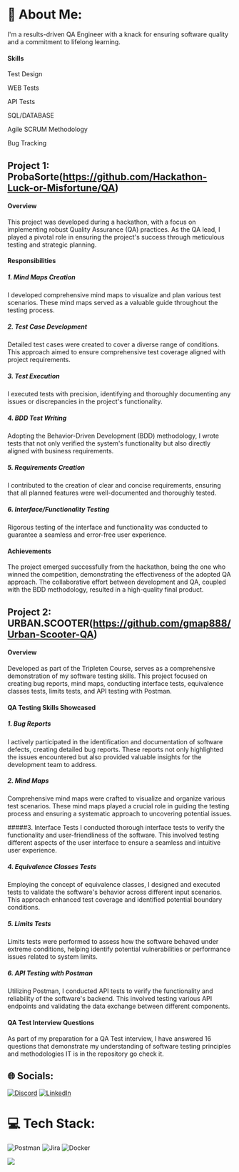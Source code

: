 # 💫 About Me:
I'm a results-driven QA Engineer with a knack for ensuring software quality and a commitment to lifelong learning.
#### Skills

Test Design

WEB Tests

API Tests

SQL/DATABASE

Agile SCRUM Methodology

Bug Tracking



## Project 1: ProbaSorte(https://github.com/Hackathon-Luck-or-Misfortune/QA)

#### Overview

This project was developed during a hackathon, with a focus on implementing robust Quality Assurance (QA) practices. As the QA lead, I played a pivotal role in ensuring the project's success through meticulous testing and strategic planning.

#### Responsibilities

##### 1. Mind Maps Creation
I developed comprehensive mind maps to visualize and plan various test scenarios. These mind maps served as a valuable guide throughout the testing process.

##### 2. Test Case Development
Detailed test cases were created to cover a diverse range of conditions. This approach aimed to ensure comprehensive test coverage aligned with project requirements.

##### 3. Test Execution
I executed tests with precision, identifying and thoroughly documenting any issues or discrepancies in the project's functionality.

##### 4. BDD Test Writing
Adopting the Behavior-Driven Development (BDD) methodology, I wrote tests that not only verified the system's functionality but also directly aligned with business requirements.

##### 5. Requirements Creation
I contributed to the creation of clear and concise requirements, ensuring that all planned features were well-documented and thoroughly tested.

##### 6. Interface/Functionality Testing
Rigorous testing of the interface and functionality was conducted to guarantee a seamless and error-free user experience.

#### Achievements

The project emerged successfully from the hackathon, being the one who winned the competition, demonstrating the effectiveness of the adopted QA approach. The collaborative effort between development and QA, coupled with the BDD methodology, resulted in a high-quality final product.




## Project 2: URBAN.SCOOTER(https://github.com/gmap888/Urban-Scooter-QA)

#### Overview

Developed as part of the Tripleten Course, serves as a comprehensive demonstration of my software testing skills. This project focused on creating bug reports, mind maps, conducting interface tests, equivalence classes tests, limits tests, and API testing with Postman.

#### QA Testing Skills Showcased

##### 1. Bug Reports
I actively participated in the identification and documentation of software defects, creating detailed bug reports. These reports not only highlighted the issues encountered but also provided valuable insights for the development team to address.

##### 2. Mind Maps
Comprehensive mind maps were crafted to visualize and organize various test scenarios. These mind maps played a crucial role in guiding the testing process and ensuring a systematic approach to uncovering potential issues.

#####3. Interface Tests
I conducted thorough interface tests to verify the functionality and user-friendliness of the software. This involved testing different aspects of the user interface to ensure a seamless and intuitive user experience.

##### 4. Equivalence Classes Tests
Employing the concept of equivalence classes, I designed and executed tests to validate the software's behavior across different input scenarios. This approach enhanced test coverage and identified potential boundary conditions.

##### 5. Limits Tests
Limits tests were performed to assess how the software behaved under extreme conditions, helping identify potential vulnerabilities or performance issues related to system limits.

##### 6. API Testing with Postman
Utilizing Postman, I conducted API tests to verify the functionality and reliability of the software's backend. This involved testing various API endpoints and validating the data exchange between different components.

#### QA Test Interview Questions

As part of my preparation for a QA Test interview, I have answered 16 questions that demonstrate my understanding of software testing principles and methodologies
IT is in the repository go check it.




## 🌐 Socials:
[![Discord](https://img.shields.io/badge/Discord-%237289DA.svg?logo=discord&logoColor=white)](https://discord.gg/5VTYh76C) [![LinkedIn](https://img.shields.io/badge/LinkedIn-%230077B5.svg?logo=linkedin&logoColor=white)](https://linkedin.com/in/gmapwebdev) 

# 💻 Tech Stack:
![Postman](https://img.shields.io/badge/Postman-FF6C37?style=plastic&logo=postman&logoColor=white) ![Jira](https://img.shields.io/badge/jira-%230A0FFF.svg?style=plastic&logo=jira&logoColor=white) ![Docker](https://img.shields.io/badge/docker-%230db7ed.svg?style=plastic&logo=docker&logoColor=white)

[![](https://visitcount.itsvg.in/api?id=gmap888&icon=0&color=1)](https://visitcount.itsvg.in)

